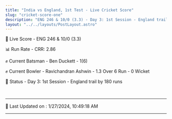 ```yaml
---
title: "India vs England, 1st Test - Live Cricket Score"
slug: "cricket-score-one"
description: "ENG 246 & 10/0 (3.3) - Day 3: 1st Session - England trail by 180 runs."
layout: "../../layouts/PostLayout.astro"
---
```


🔴 Live Score - ENG 246 & 10/0 (3.3)  

📊 Run Rate - CRR: 2.86  

✊ Current Batsman - Ben Duckett - 1(6)  

✊ Current Bowler - Ravichandran Ashwin - 1.3 Over 6 Run - 0 Wicket  

📑 Status - Day 3: 1st Session - England trail by 180 runs

<br />

***

📝 Last Updated on : 1/27/2024, 10:49:18 AM

***

